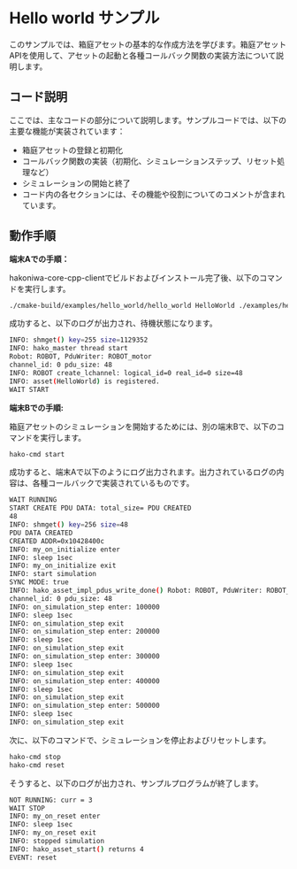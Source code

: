 # Hello world サンプル

このサンプルでは、箱庭アセットの基本的な作成方法を学びます。箱庭アセットAPIを使用して、アセットの起動と各種コールバック関数の実装方法について説明します。

## コード説明

ここでは、主なコードの部分について説明します。サンプルコードでは、以下の主要な機能が実装されています：

* 箱庭アセットの登録と初期化
* コールバック関数の実装（初期化、シミュレーションステップ、リセット処理など）
* シミュレーションの開始と終了
* コード内の各セクションには、その機能や役割についてのコメントが含まれています。

## 動作手順

**端末Aでの手順：**

hakoniwa-core-cpp-clientでビルドおよびインストール完了後、以下のコマンドを実行します。

```sh
./cmake-build/examples/hello_world/hello_world HelloWorld ./examples/hello_world/custom.json 100
```

成功すると、以下のログが出力され、待機状態になります。

```sh
INFO: shmget() key=255 size=1129352 
INFO: hako_master thread start
Robot: ROBOT, PduWriter: ROBOT_motor
channel_id: 0 pdu_size: 48
INFO: ROBOT create_lchannel: logical_id=0 real_id=0 size=48
INFO: asset(HelloWorld) is registered.
WAIT START
```

**端末Bでの手順:**

箱庭アセットのシミュレーションを開始するためには、別の端末Bで、以下のコマンドを実行します。

```sh
hako-cmd start
```

成功すると、端末Aで以下のようにログ出力されます。出力されているログの内容は、各種コールバックで実装されているものです。


```sh
WAIT RUNNING
START CREATE PDU DATA: total_size= PDU CREATED
48
INFO: shmget() key=256 size=48 
PDU DATA CREATED
CREATED ADDR=0x10428400c
INFO: my_on_initialize enter
INFO: sleep 1sec
INFO: my_on_initialize exit
INFO: start simulation
SYNC MODE: true
INFO: hako_asset_impl_pdus_write_done() Robot: ROBOT, PduWriter: ROBOT_motor
channel_id: 0 pdu_size: 48
INFO: on_simulation_step enter: 100000
INFO: sleep 1sec
INFO: on_simulation_step exit
INFO: on_simulation_step enter: 200000
INFO: sleep 1sec
INFO: on_simulation_step exit
INFO: on_simulation_step enter: 300000
INFO: sleep 1sec
INFO: on_simulation_step exit
INFO: on_simulation_step enter: 400000
INFO: sleep 1sec
INFO: on_simulation_step exit
INFO: on_simulation_step enter: 500000
INFO: sleep 1sec
INFO: on_simulation_step exit
```

次に、以下のコマンドで、シミュレーションを停止およびリセットします。


```sh
hako-cmd stop
hako-cmd reset
```

そうすると、以下のログが出力され、サンプルプログラムが終了します。

```sh
NOT RUNNING: curr = 3
WAIT STOP
INFO: my_on_reset enter
INFO: sleep 1sec
INFO: my_on_reset exit
INFO: stopped simulation
INFO: hako_asset_start() returns 4
EVENT: reset
```
